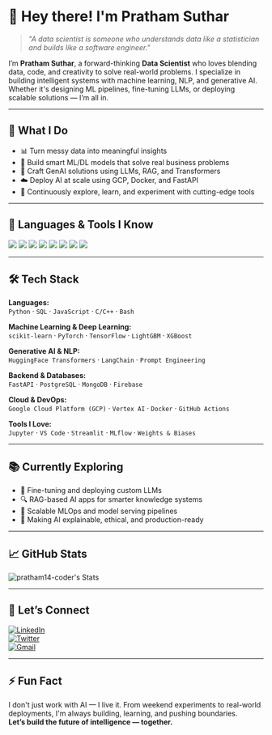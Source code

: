 # 👋 Hey there! I'm Pratham Suthar

> *"A data scientist is someone who understands data like a statistician and builds like a software engineer."*

I’m **Pratham Suthar**, a forward-thinking **Data Scientist** who loves blending data, code, and creativity to solve real-world problems. I specialize in building intelligent systems with machine learning, NLP, and generative AI. Whether it's designing ML pipelines, fine-tuning LLMs, or deploying scalable solutions — I’m all in.

---

## 🚀 What I Do

- 📊 Turn messy data into meaningful insights  
- 🤖 Build smart ML/DL models that solve real business problems  
- 🧠 Craft GenAI solutions using LLMs, RAG, and Transformers  
- ☁️ Deploy AI at scale using GCP, Docker, and FastAPI  
- 🧪 Continuously explore, learn, and experiment with cutting-edge tools  

---

## 🧠 Languages & Tools I Know

<p align="left">
  <img src="https://img.shields.io/badge/Python-3776AB?style=for-the-badge&logo=python&logoColor=white" />
  <img src="https://img.shields.io/badge/JavaScript-F7DF1E?style=for-the-badge&logo=javascript&logoColor=black" />
  <img src="https://img.shields.io/badge/C++-00599C?style=for-the-badge&logo=c%2B%2B&logoColor=white" />
  <img src="https://img.shields.io/badge/C-00599C?style=for-the-badge&logo=c&logoColor=white" />
  <img src="https://img.shields.io/badge/React-20232A?style=for-the-badge&logo=react&logoColor=61DAFB" />
  <img src="https://img.shields.io/badge/Streamlit-FF4B4B?style=for-the-badge&logo=streamlit&logoColor=white" />
  <img src="https://img.shields.io/badge/Docker-2496ED?style=for-the-badge&logo=docker&logoColor=white" />
  <img src="https://img.shields.io/badge/Scala-DC322F?style=for-the-badge&logo=scala&logoColor=white" />
</p>

---

## 🛠️ Tech Stack

**Languages:**  
`Python` · `SQL` · `JavaScript` · `C/C++` · `Bash`

**Machine Learning & Deep Learning:**  
`scikit-learn` · `PyTorch` · `TensorFlow` · `LightGBM` · `XGBoost`

**Generative AI & NLP:**  
`HuggingFace Transformers` · `LangChain` · `Prompt Engineering`

**Backend & Databases:**  
`FastAPI` · `PostgreSQL` · `MongoDB` · `Firebase`

**Cloud & DevOps:**  
`Google Cloud Platform (GCP)` · `Vertex AI` · `Docker` · `GitHub Actions`

**Tools I Love:**  
`Jupyter` · `VS Code` · `Streamlit` · `MLflow` · `Weights & Biases`

---

## 📚 Currently Exploring

- 🔧 Fine-tuning and deploying custom LLMs  
- 🔍 RAG-based AI apps for smarter knowledge systems  
- 🚀 Scalable MLOps and model serving pipelines  
- 🧠 Making AI explainable, ethical, and production-ready  

---

## 📈 GitHub Stats

![pratham14-coder's Stats](https://github-readme-stats.vercel.app/api?username=pratham14-coder&theme=vue-dark&show_icons=true&hide_border=true&count_private=true)

---

## 🤝 Let’s Connect

[![LinkedIn](https://cdn-icons-png.flaticon.com/512/174/174857.png)](https://www.linkedin.com/in/prathamsuthar/)  
[![Twitter](https://cdn-icons-png.flaticon.com/512/733/733579.png)](https://x.com/PrathamSut15589)  
[![Gmail](https://cdn-icons-png.flaticon.com/512/732/732200.png)](mailto:prathamsuthar384@gmail.com)


---

## ⚡ Fun Fact

I don't just work with AI — I live it. From weekend experiments to real-world deployments, I'm always building, learning, and pushing boundaries.  
**Let’s build the future of intelligence — together.**
